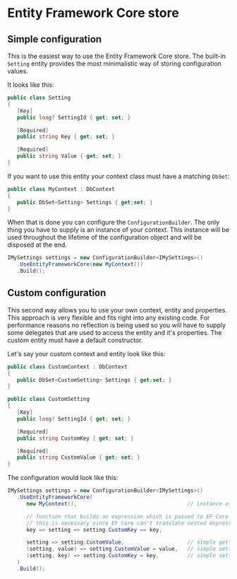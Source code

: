 # Entity Framework Core store

## Simple configuration

This is the easiest way to use the Entity Framework Core store.
The built-in `Setting` entity provides the most minimalistic way of storing configuration values.

It looks like this:

```csharp
public class Setting
{
   [Key]
   public long? SettingId { get; set; }

   [Required]
   public string Key { get; set; }

   [Required]
   public string Value { get; set; }
}
```
If you want to use this entity your context class must have a matching `DbSet`:

```csharp
public class MyContext : DbContext
{
   public DbSet<Setting> Settings { get;set; }
}
```

When that is done you can configure the `ConfigurationBuilder`. The only thing you have to supply is an instance of your context.
This instance will be used throughout the lifetime of the configuration object and will be disposed at the end.

```csharp
IMySettings settings = new ConfigurationBuilder<IMySettings>()
   .UseEntityFrameworkCore(new MyContext())
   .Build();
```

## Custom configuration

This second way allows you to use your own context, entity and properties. This approach is very flexible and fits right into any existing code.
For performance reasons no reflection is being used so you will have to supply some delegates that are used to access the entity and it's properties.
The custom entity must have a default constructor.

Let's say your custom context and entity look like this:

```csharp
public class CustomContext : DbContext
{
   public DbSet<CustomSetting> Settings { get;set; }
}
```

```csharp
public class CustomSetting
{
   [Key]
   public long? SettingId { get; set; }

   [Required]
   public string CustomKey { get; set; }

   [Required]
   public string CustomValue { get; set; }
}
```

The configuration would look like this:

```csharp
IMySettings settings = new ConfigurationBuilder<IMySettings>()
   .UseEntityFrameworkCore(
      new MyContext(),                                   // instance of the context

      // function that builds an expression which is passed to EF Core to find the entity by it's key
      // this is necessary since EF Core can't translate nested expressions to SQL
      key => setting => setting.CustomKey == key,

      setting => setting.CustomValue,                    // simple getter for the value
      (setting, value) => setting.CustomValue = value,   // simple setter for the value
      (setting, key) => setting.CustomKey = key,         // simple setter for the key
   )
   .Build();
```
